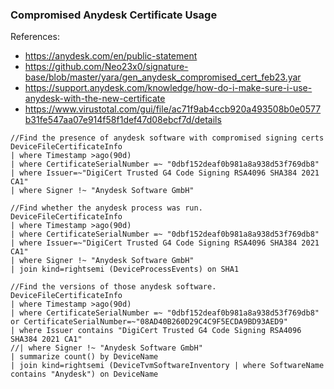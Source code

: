 
### Compromised Anydesk Certificate Usage  
References:
* https://anydesk.com/en/public-statement
* https://github.com/Neo23x0/signature-base/blob/master/yara/gen_anydesk_compromised_cert_feb23.yar
* https://support.anydesk.com/knowledge/how-do-i-make-sure-i-use-anydesk-with-the-new-certificate
* https://www.virustotal.com/gui/file/ac71f9ab4ccb920a493508b0e0577b31fe547aa07e914f58f1def47d08ebcf7d/details
```
//Find the presence of anydesk software with compromised signing certs
DeviceFileCertificateInfo
| where Timestamp >ago(90d)
| where CertificateSerialNumber =~ "0dbf152deaf0b981a8a938d53f769db8"
| where Issuer=~"DigiCert Trusted G4 Code Signing RSA4096 SHA384 2021 CA1"
| where Signer !~ "Anydesk Software GmbH"
```
```
//Find whether the anydesk process was run.
DeviceFileCertificateInfo
| where Timestamp >ago(90d)
| where CertificateSerialNumber =~ "0dbf152deaf0b981a8a938d53f769db8"
| where Issuer=~"DigiCert Trusted G4 Code Signing RSA4096 SHA384 2021 CA1"
| where Signer !~ "Anydesk Software GmbH"
| join kind=rightsemi (DeviceProcessEvents) on SHA1
```
```
//Find the versions of those anydesk software.
DeviceFileCertificateInfo
| where Timestamp >ago(90d)
| where CertificateSerialNumber =~ "0dbf152deaf0b981a8a938d53f769db8" or CertificateSerialNumber=~"08AD40B260D29C4C9F5ECDA9BD93AED9"
| where Issuer contains "DigiCert Trusted G4 Code Signing RSA4096 SHA384 2021 CA1"
//| where Signer !~ "Anydesk Software GmbH"
| summarize count() by DeviceName
| join kind=rightsemi (DeviceTvmSoftwareInventory | where SoftwareName contains "Anydesk") on DeviceName
```
